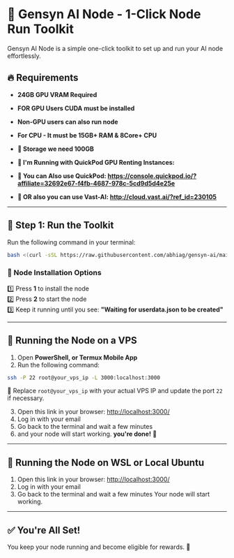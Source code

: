 # 🚀 Gensyn AI Node - 1-Click Node Run Toolkit

Gensyn AI Node is a simple one-click toolkit to set up and run your AI node effortlessly.

## 🔥 Requirements
- **24GB GPU VRAM Required**
- **FOR GPU Users CUDA must be installed**
- **Non-GPU users can also run node**
- **For CPU - It must be 15GB+ RAM & 8Core+ CPU**
- **💾 Storage we need 100GB**

- **🔹 I'm Running with QuickPod GPU Renting Instances:**
- **🔗 You can Also use QuickPod: https://console.quickpod.io/?affiliate=32692e67-f4fb-4687-978c-5cd9d5d4e25e**
- **🔗 OR also you can use Vast-AI: http://cloud.vast.ai/?ref_id=230105**

---

## 🔹 Step 1: Run the Toolkit
Run the following command in your terminal:
```bash
bash <(curl -sSL https://raw.githubusercontent.com/abhiag/gensyn-ai/main/g.sh)
```

### 📌 Node Installation Options
1️⃣ Press **1** to install the node  
2️⃣ Press **2** to start the node  
3️⃣ Keep it running until you see: **"Waiting for userdata.json to be created"**

---

## 🔹 Running the Node on a VPS
1. Open **PowerShell, or Termux Mobile App**  
2. Run the following command:
```bash
ssh -P 22 root@your_vps_ip -L 3000:localhost:3000
```
📌 Replace `root@your_vps_ip` with your actual VPS IP and update the port `22` if necessary.

3. Open this link in your browser: [http://localhost:3000/](http://localhost:3000/)
4. Log in with your email  
5. Go back to the terminal and wait a few minutes  
6. and your node will start working.  **you're done!** 🎉

---

## 🔹 Running the Node on WSL or Local Ubuntu
1. Open this link in your browser: [http://localhost:3000/](http://localhost:3000/)
2. Log in with your email  
3. Go back to the terminal and wait a few minutes Your node will start working. 

---

## ✅ You're All Set!
You keep your node running and become eligible for rewards. 🚀

